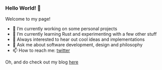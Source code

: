 ### Hello World! 👋
Welcome to my page!

- 🔭 I’m currently working on some personal projects
- 🌱 I’m currently learning Rust and experimenting with a few other stuff
- 👯 Always interested to hear out cool ideas and implementations
- 💬 Ask me about software development, design and philosophy
- 📫 How to reach me: [twitter](https://twitter.com/theroyalkonkani)

Oh, and do check out my blog [here](https://123vivekr.github.io/)
